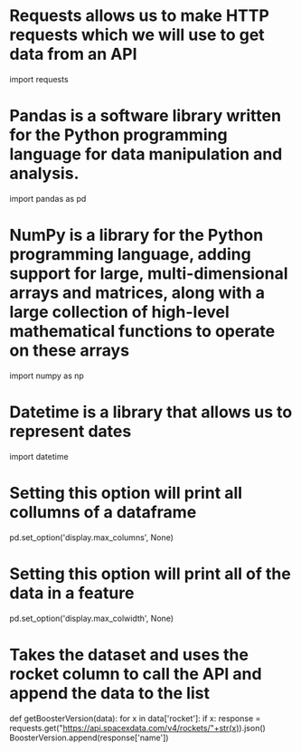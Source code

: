 # Requests allows us to make HTTP requests which we will use to get data from an API
import requests
# Pandas is a software library written for the Python programming language for data manipulation and analysis.
import pandas as pd
# NumPy is a library for the Python programming language, adding support for large, multi-dimensional arrays and matrices, along with a large collection of high-level mathematical functions to operate on these arrays
import numpy as np
# Datetime is a library that allows us to represent dates
import datetime

# Setting this option will print all collumns of a dataframe
pd.set_option('display.max_columns', None)
# Setting this option will print all of the data in a feature
pd.set_option('display.max_colwidth', None)

# Takes the dataset and uses the rocket column to call the API and append the data to the list
def getBoosterVersion(data):
    for x in data['rocket']:
       if x:
        response = requests.get("https://api.spacexdata.com/v4/rockets/"+str(x)).json()
        BoosterVersion.append(response['name'])

        
